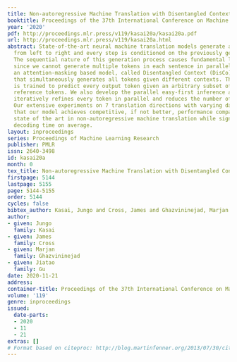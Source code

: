 ```yaml
---
title: Non-autoregressive Machine Translation with Disentangled Context Transformer
booktitle: Proceedings of the 37th International Conference on Machine Learning
year: '2020'
pdf: http://proceedings.mlr.press/v119/kasai20a/kasai20a.pdf
url: http://proceedings.mlr.press/v119/kasai20a.html
abstract: State-of-the-art neural machine translation models generate a translation
  from left to right and every step is conditioned on the previously generated tokens.
  The sequential nature of this generation process causes fundamental latency in inference
  since we cannot generate multiple tokens in each sentence in parallel. We propose
  an attention-masking based model, called Disentangled Context (DisCo) transformer,
  that simultaneously generates all tokens given different contexts. The DisCo transformer
  is trained to predict every output token given an arbitrary subset of the other
  reference tokens. We also develop the parallel easy-first inference algorithm, which
  iteratively refines every token in parallel and reduces the number of required iterations.
  Our extensive experiments on 7 translation directions with varying data sizes demonstrate
  that our model achieves competitive, if not better, performance compared to the
  state of the art in non-autoregressive machine translation while significantly reducing
  decoding time on average.
layout: inproceedings
series: Proceedings of Machine Learning Research
publisher: PMLR
issn: 2640-3498
id: kasai20a
month: 0
tex_title: Non-autoregressive Machine Translation with Disentangled Context Transformer
firstpage: 5144
lastpage: 5155
page: 5144-5155
order: 5144
cycles: false
bibtex_author: Kasai, Jungo and Cross, James and Ghazvininejad, Marjan and Gu, Jiatao
author:
- given: Jungo
  family: Kasai
- given: James
  family: Cross
- given: Marjan
  family: Ghazvininejad
- given: Jiatao
  family: Gu
date: 2020-11-21
address: 
container-title: Proceedings of the 37th International Conference on Machine Learning
volume: '119'
genre: inproceedings
issued:
  date-parts:
  - 2020
  - 11
  - 21
extras: []
# Format based on citeproc: http://blog.martinfenner.org/2013/07/30/citeproc-yaml-for-bibliographies/
---
```

